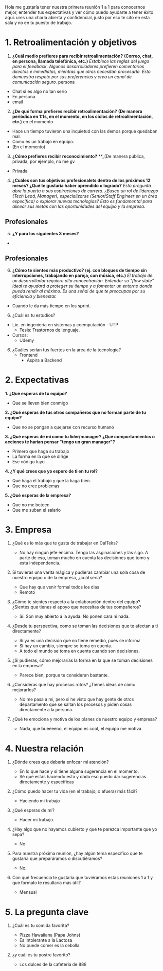 
Hola me gustaría tener nuestra primera reunión 1 a 1 para conocernos mejor, entender tus expectativas y ver cómo puedo ayudarte a tener éxito aquí. ures una charla abierta y confidencial, justo por eso te cito en esta sala y no en tu puesto de trabajo.

# 1. Retroalimentación y objetivos

1. **¿Cuál medio prefieres para recibir retroalimentación?**
**(Correo, chat, en persona, llamada telefónica, etc.)**
_Establece las reglas del juego para el feedback. Algunos desarrolladores prefieren comentarios directos e inmediatos, mientras que otros necesitan procesarlo. Esto demuestra respeto por sus preferencias y crea un canal de comunicación seguro._
persona
- Chat si es algo no tan serio
- En persona
- email

2. **¿De qué forma prefieres recibir retroalimentación?**
**(De manera periódica en 1:1s, en el momento, en los ciclos de retroalimentación, etc.)**
en el momento
- Hace un tiempo tuvieron una inquietud con las demos porque quedaban mal.
- Como es un trabajo en equipo.
- (En el momento)


3. **¿Cómo prefieres recibir reconocimiento?**
**_(De manera pública, privada, por ejemplo, no me gv
- Privada

4. **¿Cuáles son tus objetivos  profesionalets dentro de los próximos 12 meses? ¿Qué te gustaría haber aprendido o logrado?**
_Esta pregunta abre la puerta a sus aspiraciones de carrera. ¿Busca un rol de liderazgo (Tech Lead, Manager), especializarse (Senior/Staff Engineer en un área específica) o explorar nuevas tecnologías? Esto es fundamental para alinear sus metas con las oportunidades del equipo y la empresa._


**Profesionales**
- 


5. **¿Y para los siguientes 3 meses?**
- 

**Profesionales**
- 

6. **¿Cómo te sientes más productivo? (ej. con bloques de tiempo sin interrupciones, trabajando en pareja, con música, etc.)**
_El trabajo de un desarrollador requiere alta concentración. Entender su "flow state" ideal te ayudará a proteger su tiempo y a fomentar un entorno donde pueda rendir al máximo. Es una señal de que te preocupas por su eficiencia y bienestar._
- Cuando le da más tiempo en los sprint.


6. ¿Cuál es tu estudios?
- Lic. en ingenieria en sistemas y coemputación - UTP
	- Tesis: Trastornos de lenguaje. 
- Cursos:
	- Udemy

6. ¿Cuáles serían tus fuertes en la área de la tecnología?
	- Frontend
		- Aspira a Backend 

# 2. Expectativas

**1. ¿Qué esperas de tu equipo?**
- Que se lleven bien conmigo

**2. ¿Qué esperas de tus otros compañeros que no forman parte de tu equipo?**
- Que no se pongan a quejarse con recurso humano

**3. ¿Qué esperas de mí como tu líder/manager? ¿Qué comportamientos o acciones te harían pensar "tengo un gran manager"?**
- Primero que haga su trabajo
- La forma en la que se dirige
- Ese código tuyo

**4. ¿Y qué crees que yo espero de ti en tu rol?**
- Que haga el trabajo y que la haga bien.
- Que no cree problemas

**5. ¿Qué esperas de la empresa?**
- Que no me boteen
- Que me suban el salario


# 3. Empresa
 
1. ¿Qué es lo más que te gusta de trabajar en CalTeks?
	- No hay ningún jefe encima. Tengo las asginaciónes y las sigo. A parte de eso, toman mucho en cuenta las decisiones que tomo y esta independencia.

2. Si tuvieras una varita mágica y pudieras cambiar una sola cosa de nuestro equipo o de la empresa, ¿cuál sería?
	- Que hay que venir formal todos los dias
	- Remoto

3. ¿Cómo te sientes respecto a la colaboración dentro del equipo? ¿Sientes que tienes el apoyo que necesitas de tus compañeros?
	- Sí. Son muy abierto a la ayuda. No ponen cara ni nada.

4. ¿Desde tu perspectiva, como se toman las decisiones que te afectan a ti directamente?
	- Si ya es una decisión que no tiene remedio, pues se informa
	- Si hay un cambio, siempre se toma en cuenta.
	- A todo el mundo se toma en cuenta cuando son decisiones.

5. ¿Si pudieras, cómo mejorarías la forma en la que se toman decisiones en la empresa?
	- Parece bien, porque te consideran bastante.

6. ¿Consideras que hay procesos rotos? ¿Tienes ideas de cómo mejorarlos?
	- No me pasa a mi, pero si he visto que hay gente de otros departamento que se saltan los procesos y piden cosas directamente a la persona. 

7. ¿Qué te emociona y motiva de los planes de nuestro equipo y empresa?
	- Nada, que bueeeeno, el equipo es cool, el equipo me motiva.

# 4. Nuestra relación

1. ¿Dónde crees que debería enfocar mi atención?
	- En lo que hace y si tiene alguna sugerencia en el momento. 
	-  Sé que estás haciendo esto y dado eso puedo dar sugerencias directamente y específicas

2. ¿Cómo puedo hacer tu vida (en el trabajo, o afuera) más fácil?
	- Haciendo mi trabajo

3. ¿Qué esperas de mí?
	- Hacer mi trabajo. 

4. ¿Hay algo que no hayamos cubierto y que te parezca importante que yo sepa?
	- No

5. Para nuestra próxima reunión, ¿hay algún tema específico que te gustaría que preparáramos o discutiéramos?
	- No.

6. Con qué frecuencia te gustaría que tuviéramos estas reuniones 1 a 1 y que formato te resultaría más útil?
	- Mensual

# 5. La pregunta clave

1. ¿Cuál es tu comida favorita?
	- Pizza Hawaiiana (Papa Johns)
	- Es intolerante a la Lactosa
	- No puede comer es la cebolla

2. ¿y cuál es tu postre favorito?
	- Los dulces de la cafetería de 888


